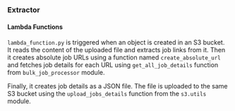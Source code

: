 ### Extractor

[//]: # (![Diagram]&#40;https://github.com/saifulazad/portal-scraping/blob/mamun_wip/extractor/map.jpeg?raw=true "Title"&#41;)

#### Lambda Functions

``lambda_function.py`` is triggered when an object is created in an S3 bucket. 
It reads the content of the uploaded file and extracts job links from it. 
Then it creates absolute job URLs using a function named ``create_absolute_url`` and fetches 
job details for each URL using ``get_all_job_details`` function from ``bulk_job_processor`` 
module. 

Finally, it creates job details as a JSON file.
The file is uploaded to the same S3 bucket using the ``upload_jobs_details`` function from the
``s3.utils`` module.
